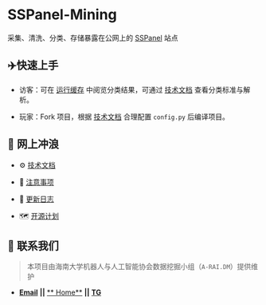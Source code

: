# SSPanel-Mining

采集、清洗、分类、存储暴露在公网上的 [SSPanel](https://github.com/Anankke/SSPanel-Uim) 站点

## :airplane:快速上手

- 访客：可在 [运行缓存](https://github.com/RobAI-Lab/sspanel-mining/tree/main/src/database/sspanel_hosts/classifier) 中阅览分类结果，可通过 [技术文档](https://github.com/QIN2DIM/sspanel-mining/blob/main/docs/subs/技术文档.md) 查看分类标准与解析。
  
- 玩家：Fork 项目，根据 [技术文档](https://github.com/QIN2DIM/sspanel-mining/blob/main/docs/subs/技术文档.md) 合理配置 `config.py` 后编译项目。

## :ocean: 网上冲浪

- :gear: [技术文档](https://github.com/QIN2DIM/sspanel-mining/blob/main/docs/subs/技术文档.md)

- :small_red_triangle: [注意事项](https://github.com/QIN2DIM/sspanel-mining/blob/main/docs/subs/注意事项.md)

- :loudspeaker: [更新日志](https://github.com/QIN2DIM/sspanel-mining/blob/main/docs/subs/更新日志.md)

- :world_map: [开源计划](https://github.com/QIN2DIM/sspanel-mining/blob/main/docs/subs/开源计划.md)

## :email: 联系我们

> 本项目由海南大学机器人与人工智能协会数据挖掘小组（`A-RAI.DM`）提供维护

- [**Email**](mailto:HainanU_arai@163.com?subject=CampusDailyAutoSign-ISSUE) **||** [**
  Home**](https://a-rai.github.io/) **||** [**TG**](https://t.me/joinchat/HlB9SQJubb5VmNU5)
